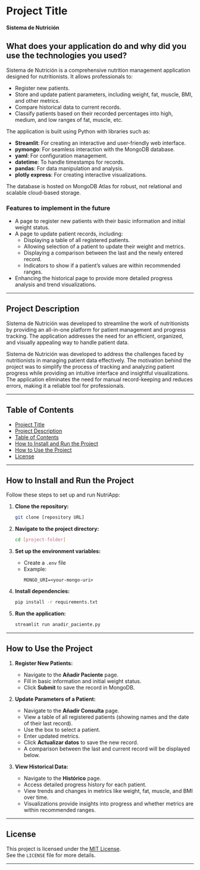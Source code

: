 # Project Title

**Sistema de Nutrición**

## What does your application do and why did you use the technologies you used?

Sistema de Nutrición is a comprehensive nutrition management application designed for nutritionists. It allows professionals to:

- Register new patients.
- Store and update patient parameters, including weight, fat, muscle, BMI, and other metrics.
- Compare historical data to current records.
- Classify patients based on their recorded percentages into high, medium, and low ranges of fat, muscle, etc.

The application is built using Python with libraries such as:

- **Streamlit**: For creating an interactive and user-friendly web interface.
- **pymongo**: For seamless interaction with the MongoDB database.
- **yaml**: For configuration management.
- **datetime**: To handle timestamps for records.
- **pandas**: For data manipulation and analysis.
- **plotly express**: For creating interactive visualizations.

The database is hosted on MongoDB Atlas for robust, not relational and scalable cloud-based storage.

### Features to implement in the future

- A page to register new patients with their basic information and initial weight status.
- A page to update patient records, including:
  - Displaying a table of all registered patients.
  - Allowing selection of a patient to update their weight and metrics.
  - Displaying a comparison between the last and the newly entered record.
  - Indicators to show if a patient’s values are within recommended ranges.
- Enhancing the historical page to provide more detailed progress analysis and trend visualizations.

---

## Project Description

Sistema de Nutrición was developed to streamline the work of nutritionists by providing an all-in-one platform for patient management and progress tracking. The application addresses the need for an efficient, organized, and visually appealing way to handle patient data.

Sistema de Nutrición was developed to address the challenges faced by nutritionists in managing patient data effectively. The motivation behind the project was to simplify the process of tracking and analyzing patient progress while providing an intuitive interface and insightful visualizations. The application eliminates the need for manual record-keeping and reduces errors, making it a reliable tool for professionals.

---

## Table of Contents

- [Project Title](#project-title)
- [Project Description](#project-description)
- [Table of Contents](#table-of-contents)
- [How to Install and Run the Project](#how-to-install-and-run-the-project)
- [How to Use the Project](#how-to-use-the-project)
- [License](#license)

---

## How to Install and Run the Project

Follow these steps to set up and run NutriApp:

1. **Clone the repository:**
   ```bash
   git clone [repository URL]
   ```

2. **Navigate to the project directory:**
   ```bash
   cd [project-folder]
   ```

3. **Set up the environment variables:**
   - Create a `.env` file
   - Example:
     ```env
     MONGO_URI=<your-mongo-uri>
     ```

4. **Install dependencies:**
   ```bash
   pip install -r requirements.txt
   ```

5. **Run the application:**
   ```bash
   streamlit run anadir_paciente.py
   ```

---

## How to Use the Project

1. **Register New Patients:**
   - Navigate to the **Añadir Paciente** page.
   - Fill in basic information and initial weight status.
   - Click **Submit** to save the record in MongoDB.

2. **Update Parameters of a Patient:**
   - Navigate to the **Añadir Consulta** page.
   - View a table of all registered patients (showing names and the date of their last record).
   - Use the box to select a patient.
   - Enter updated metrics.
   - Click **Actualizar datos** to save the new record.
   - A comparison between the last and current record will be displayed below.

3. **View Historical Data:**
   - Navigate to the **Histórico** page.
   - Access detailed progress history for each patient.
   - View trends and changes in metrics like weight, fat, muscle, and BMI over time.
   - Visualizations provide insights into progress and whether metrics are within recommended ranges.

---

## License

This project is licensed under the [MIT License](LICENSE).  
See the `LICENSE` file for more details.

---
